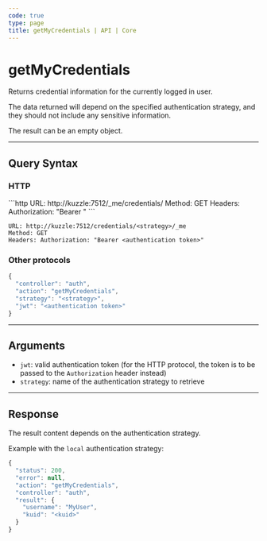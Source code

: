 ```yaml
---
code: true
type: page
title: getMyCredentials | API | Core
---
```


# getMyCredentials



Returns credential information for the currently logged in user.

The data returned will depend on the specified authentication strategy, and they should not include any sensitive information.

The result can be an empty object.

---

## Query Syntax

### HTTP

<SinceBadge version="2.4.0"/>
```http
URL: http://kuzzle:7512/_me/credentials/<strategy>
Method: GET
Headers: Authorization: "Bearer <authentication token>"
```

<DeprecatedBadge version="2.4.0">

```http
URL: http://kuzzle:7512/credentials/<strategy>/_me
Method: GET
Headers: Authorization: "Bearer <authentication token>"
```
</DeprecatedBadge>

### Other protocols

```js
{
  "controller": "auth",
  "action": "getMyCredentials",
  "strategy": "<strategy>",
  "jwt": "<authentication token>"
}
```

---

## Arguments

- `jwt`: valid authentication token (for the HTTP protocol, the token is to be passed to the `Authorization` header instead)
- `strategy`: name of the authentication strategy to retrieve

---

## Response

The result content depends on the authentication strategy.

Example with the `local` authentication strategy:

```js
{
  "status": 200,
  "error": null,
  "action": "getMyCredentials",
  "controller": "auth",
  "result": {
    "username": "MyUser",
    "kuid": "<kuid>"
  }
}
```
